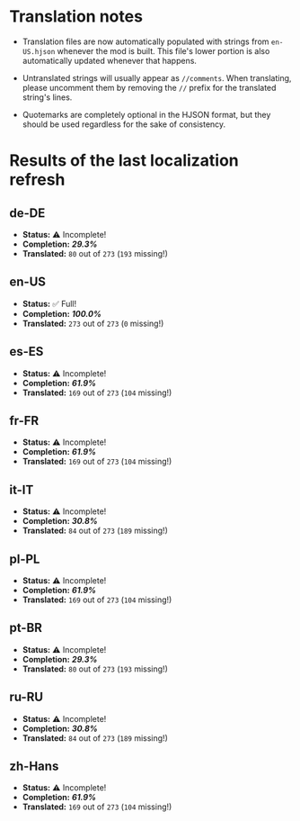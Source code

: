 # Translation notes
- Translation files are now automatically populated with strings from `en-US.hjson` whenever the mod is built. This file's lower portion is also automatically updated whenever that happens.

- Untranslated strings will usually appear as `//comments`. When translating, please uncomment them by removing the `//` prefix for the translated string's lines.

- Quotemarks are completely optional in the HJSON format, but they should be used regardless for the sake of consistency.

# Results of the last localization refresh

## de-DE
- **Status:** ⚠️ Incomplete!
- **Completion:** ***29.3%***
- **Translated:** `80` out of `273` (`193` missing!)

## en-US
- **Status:** ✅ Full!
- **Completion:** ***100.0%***
- **Translated:** `273` out of `273` (`0` missing!)

## es-ES
- **Status:** ⚠️ Incomplete!
- **Completion:** ***61.9%***
- **Translated:** `169` out of `273` (`104` missing!)

## fr-FR
- **Status:** ⚠️ Incomplete!
- **Completion:** ***61.9%***
- **Translated:** `169` out of `273` (`104` missing!)

## it-IT
- **Status:** ⚠️ Incomplete!
- **Completion:** ***30.8%***
- **Translated:** `84` out of `273` (`189` missing!)

## pl-PL
- **Status:** ⚠️ Incomplete!
- **Completion:** ***61.9%***
- **Translated:** `169` out of `273` (`104` missing!)

## pt-BR
- **Status:** ⚠️ Incomplete!
- **Completion:** ***29.3%***
- **Translated:** `80` out of `273` (`193` missing!)

## ru-RU
- **Status:** ⚠️ Incomplete!
- **Completion:** ***30.8%***
- **Translated:** `84` out of `273` (`189` missing!)

## zh-Hans
- **Status:** ⚠️ Incomplete!
- **Completion:** ***61.9%***
- **Translated:** `169` out of `273` (`104` missing!)

